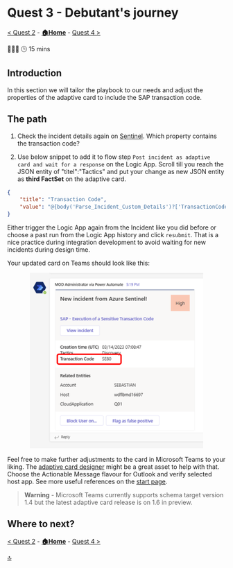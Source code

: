 # Quest 3 - Debutant's journey

[< Quest 2](quest2.md) - **[🏠Home](../README.md)** - [ Quest 4 >](quest4.md)

🌟🌟🌟
🕒 15 mins

## Introduction

In this section we will tailor the playbook to our needs and adjust the properties of the adaptive card to include the SAP transaction code.

## The path

1. Check the incident details again on [Sentinel](https://portal.azure.com/#view/Microsoft_Azure_Security_Insights/MainMenuBlade/~/6/id/%2Fsubscriptions%2F29198fb7-1044-4412-8cab-a054d04cb6f5%2Fresourcegroups%2Frg-demo-eunorth%2Fproviders%2Fmicrosoft.securityinsightsarg%2Fsentinel%2Fsen-demo-eunorth-001). Which property contains the transaction code?

2. Use below snippet to add it to flow step `Post incident as adaptive card and wait for a response` on the Logic App. Scroll till you reach the JSON entity of "titel":"Tactics" and put your change as new JSON entity as **third FactSet** on the adaptive card.

```json
{
    "title": "Transaction Code",
    "value": "@{body('Parse_Incident_Custom_Details')?['TransactionCode'][0]}"
}
```

Either trigger the Logic App again from the Incident like you did before or choose a past run from the Logic App history and click `resubmit`. That is a nice practice during integration development to avoid waiting for new incidents during design time.

Your updated card on Teams should look like this:

<p align="center" width="100%">
<img alt="Connection Details" src="../img/student/Quest3/updated-playbook.png"  width="400">
</p>

Feel free to make further adjustments to the card in Microsoft Teams to your liking. The [adaptive card designer](https://adaptivecards.io/designer/) might be a great asset to help with that. Choose the Actionable Message flavour for Outlook and verify selected host app. See more useful references on the [start page](../README.md#handy-work).

> **Warning** - Microsoft Teams currently supports schema target version 1.4 but the latest adaptive card release is on 1.6 in preview.

## Where to next?

[< Quest 2](quest2.md) - **[🏠Home](../README.md)** - [ Quest 4 >](quest4.md)

[🔝](#)
